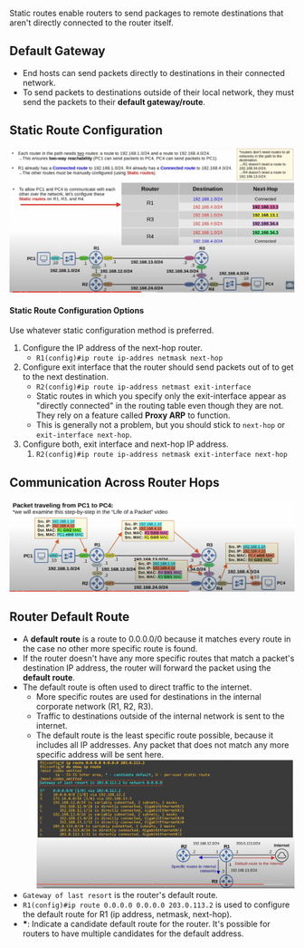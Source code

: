 Static routes enable routers to send packages to remote destinations that aren't directly connected to the router itself.
## Default Gateway
* End hosts can send packets directly to destinations in their connected network.
* To send packets to destinations outside of their local network, they must send the packets to their **default gateway/route**.
## Static Route Configuration
![static routes configuration on routers](./img/static-route-config.png)
#### Static Route Configuration Options
Use whatever static configuration method is preferred.
1. Configure the IP address of the next-hop router.
	* `R1(config)#ip route ip-addres netmask next-hop`
2. Configure exit interface that the router should send packets out of to get to the next destination.
	* `R2(config)#ip route ip-address netmast exit-interface`
	* Static routes in which you specify only the exit-interface appear as "directly connected" in the routing table even though they are not. They rely on a feature called **Proxy ARP** to function.
	* This is generally not a problem, but  you should stick to `next-hop` or `exit-interface next-hop`.
3. Configure both, exit interface and next-hop IP address.
	1. `R2(config)#ip route ip-address netmask exit-interface next-hop`
## Communication Across Router Hops
![Communication between devices across hops](./img/packet-travel-with-hops.png)
## Router Default Route
* A **default route** is a route to 0.0.0.0/0 because it matches every route in the case no other more specific route is found.
* If the router doesn't have any more specific routes that match a packet's destination IP address, the router will forward the packet using the **default route**.
* The default route is often used to direct traffic to the internet.
	* More specific routes are used for destinations in the internal corporate network (R1, R2, R3).
	* Traffic to destinations outside of the internal network is sent to the internet.
	* The default route is the least specific route possible, because it includes all IP addresses. Any packet that does not match any more specific address will be sent here.
![router default route](./img/router-default-route.png)
* `Gateway of last resort` is the router's default route.
* `R1(config)#ip route 0.0.0.0 0.0.0.0 203.0.113.2` is used to configure the default route for R1 (ip address, netmask, next-hop).
* **\***:   Indicate a candidate default route for the router. It's possible for routers to have multiple candidates for the default address.